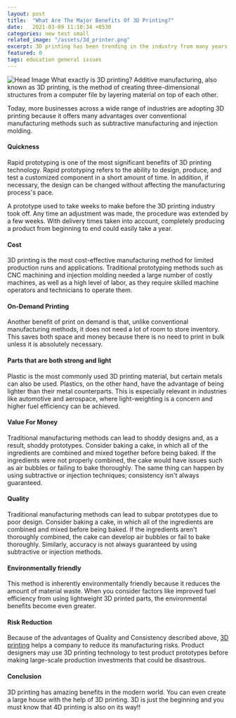 ```yaml
---
layout: post
title:  "What Are The Major Benefits Of 3D Printing?"
date:   2021-03-09 11:10:34 +0530
categories: new test small
related_image: "/assets/3d_printer.png"
excerpt: 3D printing has been trending in the industry from many years and the benefits it providing has made people to make the best use of it.
featured: 0
tags: education general issues
---
```

![Head Image](/assets/3d_printer.png)
What exactly is 3D printing? Additive manufacturing, also known as 3D
 printing, is the method of creating three-dimensional structures from a
 computer file by layering material on top of each other.

Today, more businesses across a wide range of industries are adopting
 3D printing because it offers many advantages over conventional 
manufacturing methods such as subtractive manufacturing and injection 
molding.

#### Quickness

Rapid prototyping is one of the most significant benefits of 3D 
printing technology. Rapid prototyping refers to the ability to design, 
produce, and test a customized component in a short amount of time. In 
addition, if necessary, the design can be changed without affecting the 
manufacturing process's pace.

A prototype used to take weeks to make before the 3D printing 
industry took off. Any time an adjustment was made, the procedure was 
extended by a few weeks. With delivery times taken into account, 
completely producing a product from beginning to end could easily take a
 year.

#### Cost

3D printing is the most cost-effective manufacturing method for 
limited production runs and applications. Traditional prototyping 
methods such as CNC machining and injection molding needed a large 
number of costly machines, as well as a high level of labor, as they 
require skilled machine operators and technicians to operate them.

#### On-Demand Printing

Another benefit of print on demand is that, unlike conventional 
manufacturing methods, it does not need a lot of room to store 
inventory. This saves both space and money because there is no need to 
print in bulk unless it is absolutely necessary.

#### Parts that are both strong and light

Plastic is the most commonly used 3D printing material, but certain 
metals can also be used. Plastics, on the other hand, have the advantage
 of being lighter than their metal counterparts. This is especially 
relevant in industries like automotive and aerospace, where 
light-weighting is a concern and higher fuel efficiency can be achieved.

#### Value For Money

Traditional manufacturing methods can lead to shoddy designs and, as a
 result, shoddy prototypes. Consider baking a cake, in which all of the 
ingredients are combined and mixed together before being baked. If the 
ingredients were not properly combined, the cake would have issues such 
as air bubbles or failing to bake thoroughly. The same thing can happen 
by using subtractive or injection techniques; consistency isn't always 
guaranteed.

#### Quality 

Traditional manufacturing methods can lead to subpar prototypes due 
to poor design. Consider baking a cake, in which all of the ingredients 
are combined and mixed before being baked. If the ingredients aren't 
thoroughly combined, the cake can develop air bubbles or fail to bake 
thoroughly. Similarly, accuracy is not always guaranteed by using 
subtractive or injection methods.

#### Environmentally friendly

This method is inherently environmentally friendly because it reduces
 the amount of material waste. When you consider factors like improved 
fuel efficiency from using lightweight 3D printed parts, the 
environmental benefits become even greater.

#### Risk Reduction  

Because of the advantages of Quality and Consistency described above, [3D printing](https://techbizland.com/benefits-of-3d-printing-technology/) helps a company to reduce its manufacturing risks. Product designers 
may use 3D printing technology to test product prototypes before making 
large-scale production investments that could be disastrous.

#### Conclusion

3D printing has amazing benefits in the modern world. You can even 
create a large house with the help of 3D printing. 3D is just the 
beginning and you must know that 4D printing is also on its way!!